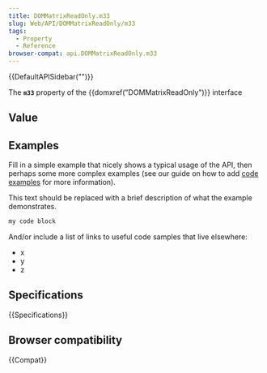 ```yaml
---
title: DOMMatrixReadOnly.m33
slug: Web/API/DOMMatrixReadOnly/m33
tags:
  - Property
  - Reference
browser-compat: api.DOMMatrixReadOnly.m33
---
```

{{DefaultAPISidebar("")}}

The **`m33`** property of the {{domxref("DOMMatrixReadOnly")}} interface 

## Value



## Examples

Fill in a simple example that nicely shows a typical usage of the API, then perhaps some more complex examples (see our guide on how to add [code examples](/en-US/docs/MDN/Contribute/Structures/Code_examples) for more information).

This text should be replaced with a brief description of what the example demonstrates.

```js
my code block
```

And/or include a list of links to useful code samples that live elsewhere:

*   x
*   y
*   z

## Specifications

{{Specifications}}

## Browser compatibility

{{Compat}}


